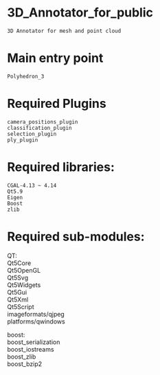 # 3D_Annotator_for_public
	3D Annotator for mesh and point cloud  
  
# Main entry point  
	Polyhedron_3  
  
# Required Plugins  
	camera_positions_plugin  
	classification_plugin  
	selection_plugin  
	ply_plugin  
  
# Required libraries:  
	CGAL-4.13 ~ 4.14  
	Qt5.9  
	Eigen  
	Boost  
	zlib  
  
# Required sub-modules:
QT:  
	Qt5Core  
	Qt5OpenGL  
	Qt5Svg    
	Qt5Widgets  
	Qt5Gui  
	Qt5Xml  
	Qt5Script  
	imageformats/qjpeg  
	platforms/qwindows  
  
boost:  
	boost_serialization  
	boost_iostreams  
	boost_zlib  
	boost_bzip2  
	